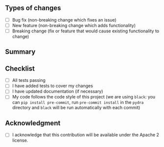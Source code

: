 ## Types of changes
<!--- What types of changes does your code introduce? Put an `x` in all the boxes that apply: -->
- [ ] Bug fix (non-breaking change which fixes an issue)
- [ ] New feature (non-breaking change which adds functionality)
- [ ] Breaking change (fix or feature that would cause existing functionality to change)

## Summary
<!--- What does your code do? -->

## Checklist
<!--- Please, let us know if you need help-->
- [ ] All tests passing
- [ ] I have added tests to cover my changes
- [ ] I have updated documentation (if necessary)
- [ ] My code follows the code style of this project 
(we are using `black`: you can `pip install pre-commit`, 
run `pre-commit install` in the `pydra` directory 
and `black` will be run automatically with each commit)

## Acknowledgment
- [ ] I acknowledge that this contribution will be available under the Apache 2 license.